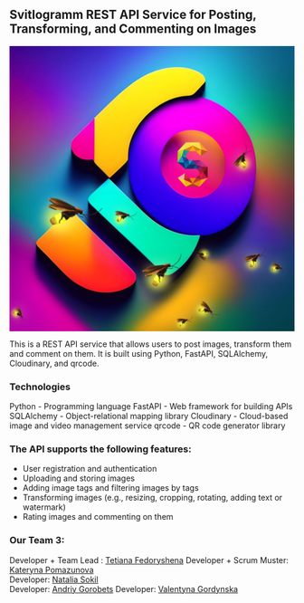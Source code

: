 ## Svitlogramm REST API Service for Posting, Transforming, and Commenting on Images

<img src="Svitlogramm.JPG" align="center" style="width: 860px"  />

This is a REST API service that allows users to post images, transform them and comment on them. It is built using Python, FastAPI, SQLAlchemy, Cloudinary, and qrcode.

### Technologies

Python - Programming language
FastAPI - Web framework for building APIs
SQLAlchemy - Object-relational mapping library
Cloudinary - Cloud-based image and video management service
qrcode - QR code generator library

### The API supports the following features:

- User registration and authentication
- Uploading and storing images
- Adding image tags and filtering images by tags
- Transforming images (e.g., resizing, cropping, rotating, adding text or watermark)
- Rating images and commenting on them

### Our Team 3:

Developer + Team Lead : [Tetiana Fedoryshena](https://github.com/armandabasi)
Developer + Scrum Muster: [Kateryna Pomazunova](https://github.com/KatePomazunova)  
Developer: [Natalia Sokil](https://github.com/Natalkina)  
Developer: [Andriy Gorobets](https://github.com/gorandalex)
Developer: [Valentyna Gordynska](https://github.com/Valekantina)
